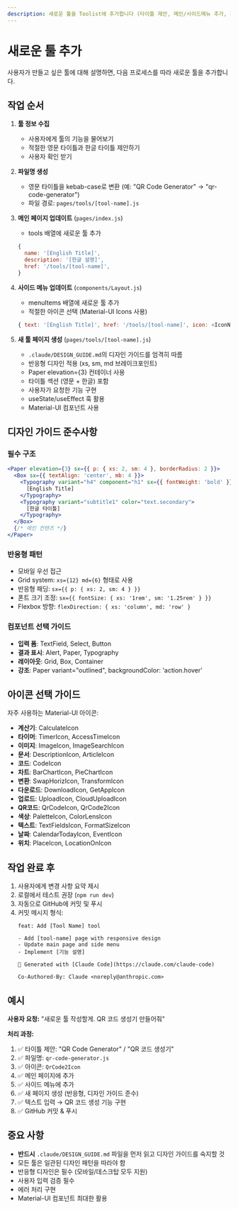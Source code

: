 ```yaml
---
description: 새로운 툴을 Toolist에 추가합니다 (타이틀 제안, 메인/사이드메뉴 추가, 페이지 생성, 반응형 디자인 적용)
---
```


# 새로운 툴 추가

사용자가 만들고 싶은 툴에 대해 설명하면, 다음 프로세스를 따라 새로운 툴을 추가합니다.

## 작업 순서

1. **툴 정보 수집**
   - 사용자에게 툴의 기능을 물어보기
   - 적절한 영문 타이틀과 한글 타이틀 제안하기
   - 사용자 확인 받기

2. **파일명 생성**
   - 영문 타이틀을 kebab-case로 변환 (예: "QR Code Generator" → "qr-code-generator")
   - 파일 경로: `pages/tools/[tool-name].js`

3. **메인 페이지 업데이트** (`pages/index.js`)
   - tools 배열에 새로운 툴 추가
   ```javascript
   {
     name: '[English Title]',
     description: '[한글 설명]',
     href: '/tools/[tool-name]',
   }
   ```

4. **사이드 메뉴 업데이트** (`components/Layout.js`)
   - menuItems 배열에 새로운 툴 추가
   - 적절한 아이콘 선택 (Material-UI Icons 사용)
   ```javascript
   { text: '[English Title]', href: '/tools/[tool-name]', icon: <IconName /> }
   ```

5. **새 툴 페이지 생성** (`pages/tools/[tool-name].js`)
   - `.claude/DESIGN_GUIDE.md`의 디자인 가이드를 엄격히 따름
   - 반응형 디자인 적용 (xs, sm, md 브레이크포인트)
   - Paper elevation={3} 컨테이너 사용
   - 타이틀 섹션 (영문 + 한글) 포함
   - 사용자가 요청한 기능 구현
   - useState/useEffect 훅 활용
   - Material-UI 컴포넌트 사용

## 디자인 가이드 준수사항

### 필수 구조
```jsx
<Paper elevation={3} sx={{ p: { xs: 2, sm: 4 }, borderRadius: 2 }}>
  <Box sx={{ textAlign: 'center', mb: 4 }}>
    <Typography variant="h4" component="h1" sx={{ fontWeight: 'bold' }}>
      [English Title]
    </Typography>
    <Typography variant="subtitle1" color="text.secondary">
      [한글 타이틀]
    </Typography>
  </Box>
  {/* 메인 컨텐츠 */}
</Paper>
```

### 반응형 패턴
- 모바일 우선 접근
- Grid system: `xs={12} md={6}` 형태로 사용
- 반응형 패딩: `sx={{ p: { xs: 2, sm: 4 } }}`
- 폰트 크기 조정: `sx={{ fontSize: { xs: '1rem', sm: '1.25rem' } }}`
- Flexbox 방향: `flexDirection: { xs: 'column', md: 'row' }`

### 컴포넌트 선택 가이드
- **입력 폼**: TextField, Select, Button
- **결과 표시**: Alert, Paper, Typography
- **레이아웃**: Grid, Box, Container
- **강조**: Paper variant="outlined", backgroundColor: 'action.hover'

## 아이콘 선택 가이드

자주 사용하는 Material-UI 아이콘:
- **계산기**: CalculateIcon
- **타이머**: TimerIcon, AccessTimeIcon
- **이미지**: ImageIcon, ImageSearchIcon
- **문서**: DescriptionIcon, ArticleIcon
- **코드**: CodeIcon
- **차트**: BarChartIcon, PieChartIcon
- **변환**: SwapHorizIcon, TransformIcon
- **다운로드**: DownloadIcon, GetAppIcon
- **업로드**: UploadIcon, CloudUploadIcon
- **QR코드**: QrCodeIcon, QrCode2Icon
- **색상**: PaletteIcon, ColorLensIcon
- **텍스트**: TextFieldsIcon, FormatSizeIcon
- **날짜**: CalendarTodayIcon, EventIcon
- **위치**: PlaceIcon, LocationOnIcon

## 작업 완료 후

1. 사용자에게 변경 사항 요약 제시
2. 로컬에서 테스트 권장 (`npm run dev`)
3. 자동으로 GitHub에 커밋 및 푸시
4. 커밋 메시지 형식:
   ```
   feat: Add [Tool Name] tool

   - Add [tool-name] page with responsive design
   - Update main page and side menu
   - Implement [기능 설명]

   🤖 Generated with [Claude Code](https://claude.com/claude-code)

   Co-Authored-By: Claude <noreply@anthropic.com>
   ```

## 예시

**사용자 요청:** "새로운 툴 작성할게. QR 코드 생성기 만들어줘"

**처리 과정:**
1. ✅ 타이틀 제안: "QR Code Generator" / "QR 코드 생성기"
2. ✅ 파일명: `qr-code-generator.js`
3. ✅ 아이콘: `QrCode2Icon`
4. ✅ 메인 페이지에 추가
5. ✅ 사이드 메뉴에 추가
6. ✅ 새 페이지 생성 (반응형, 디자인 가이드 준수)
7. ✅ 텍스트 입력 → QR 코드 생성 기능 구현
8. ✅ GitHub 커밋 & 푸시

## 중요 사항

- **반드시** `.claude/DESIGN_GUIDE.md` 파일을 먼저 읽고 디자인 가이드를 숙지할 것
- 모든 툴은 일관된 디자인 패턴을 따라야 함
- 반응형 디자인은 필수 (모바일/데스크탑 모두 지원)
- 사용자 입력 검증 필수
- 에러 처리 구현
- Material-UI 컴포넌트 최대한 활용
